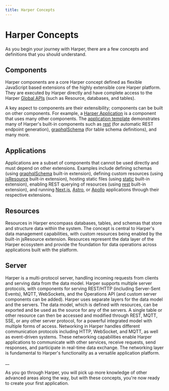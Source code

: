 ```yaml
---
title: Harper Concepts
---
```


# Harper Concepts

As you begin your journey with Harper, there are a few concepts and definitions that you should understand.

## Components

Harper components are a core Harper concept defined as flexible JavaScript based extensions of the highly extensible core Harper platform. They are executed by Harper directly and have complete access to the Harper [Global APIs](../reference/globals) (such as Resource, databases, and tables).

A key aspect to components are their extensibility; components can be built on other components. For example, a [Harper Application](../developers/applications) is a component that uses many other components. The [application template](https://github.com/HarperDB/application-template) demonstrates many of Harper's built-in components such as [rest](../developers/components/built-in#rest) (for automatic REST endpoint generation), [graphqlSchema](../developers/components/built-in#graphqlschema) (for table schema definitions), and many more.

## Applications

Applications are a subset of components that cannot be used directly and must depend on other extensions. Examples include defining schemas (using [graphqlSchema](../developers/components/built-in#graphqlschema) built-in extension), defining custom resources (using [jsResource](../developers/components/built-in#jsresource) built-in extension), hosting static files (using [static](../developers/components/built-in#static) built-in extension), enabling REST querying of resources (using [rest](../developers/components/built-in#rest) built-in extension), and running [Next.js](https://github.com/HarperDB/nextjs), [Astro](https://github.com/HarperDB/astro), or [Apollo](https://github.com/HarperDB/apollo) applications through their respective extensions.

## Resources

Resources in Harper encompass databases, tables, and schemas that store and structure data within the system. The concept is central to Harper's data management capabilities, with custom resources being enabled by the built-in jsResource extension. Resources represent the data layer of the Harper ecosystem and provide the foundation for data operations across applications built with the platform.

## Server

Harper is a multi-protocol server, handling incoming requests from clients and serving data from the data model. Harper supports multiple server protocols, with components for serving REST/HTTP (including Server-Sent Events), MQTT, WebSockets, and the Operations API (and custom server components can be added). Harper uses separate layers for the data model and the servers. The data model, which is defined with resources, can be exported and be used as the source for any of the servers. A single table or other resource can then be accessed and modified through REST, MQTT, SSE, or any other server protocol, for a powerful integrated model with multiple forms of access.
Networking in Harper handles different communication protocols including HTTP, WebSocket, and MQTT, as well as event-driven systems. These networking capabilities enable Harper applications to communicate with other services, receive requests, send responses, and participate in real-time data exchange. The networking layer is fundamental to Harper's functionality as a versatile application platform.

\_\_

As you go through Harper, you will pick up more knowledge of other advanced areas along the way, but with these concepts, you're now ready to create your first application.
